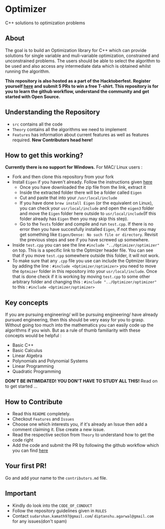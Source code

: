 # Optimizer
C++ solutions to optimization problems

## About
The goal is to build an Optimization library for C++ which can provide solutions for single variable and muli-variable optimization, constrained and unconstrained problems. The users should be able to select the algorithm to be used and also access any intermediate data which is obtained whilst running the algorithm. 

**This repository is also hosted as a part of the Hacktoberfest. Register yourself [here](https://hacktoberfest.digitalocean.com/) and submit 5 PRs to win a free T-shirt. This repository is for you to learn the github workflow, understand the community and get started with Open Source.**

## Understanding the Repository
- `src` contains all the code
- `Theory` contains all the algorithms we need to implement
- `Features` has information about current features as well as features required. **New Contributors head here!**

## How to get this working?
**Currently there is no support for Windows.** For MAC/ Linux users :
- Fork and then clone this repository from your fork
- Install `Eigen` if you haven't already. Follow the instructions given [here](http://eigen.tuxfamily.org/index.php?title=Main_Page#Download)
  - Once you have downloaded the zip file from the link, extract it
  - Inside the extracted folder there will be a folder called `Eigen`
  - Cut and paste that into your `/usr/local/include`
  - If you have done `brew install Eigen` (or the equivalent on Linux), you can check your `usr/local/include` and open the     `eigen3` folder and move the `Eigen` folder here outside to `usr/local/include`(If this folder already has `Eigen` then     you may skip this step).
  - Go to the `Tests` folder and compile and run `test.cpp`. If there is no error then you have succesfully installed           `Eigen`, if not then you may get something like `Eigen/Dense: No such file or directory`. Revisit the previous steps and      see if you have screwed up somewhere.
- Inside `test.cpp` you can see the line `#include "../Optimizer/optimizer"` on top. This is a specific link to the Optmizer  header file. You can see that if you move `test.cpp` somewhere outside this folder, it will not work.
- To make sure that any `.cpp` file you use can include the Optmizer library by adding the line : `#include <Optimizer/optimizer>` you need to move the `Optmizer` folder in this repository into your `usr/local/include`. Once that is done check if it is working by moving `test.cpp` to some other arbitrary folder and changing this : `#include "../Optimizer/optimizer"` to this : `#include <Optimizer/optimizer>`
 

## Key concepts
If you are pursuing engineering/ will be pursuing engineering/ have already pursued engineering, then this should be very easy for you to grasp. Without going too much into the mathematics you can easily code up the algorithms if you wish. But as a rule of thumb familiarity with these concepts would be helpful : 
- Basic C++
- Basic Calculus
- Linear Algebra
- Polynomials and Polynomial Systems
- Linear Programming
- Quadratic Programming

**DON'T BE INTIMIDATED! YOU DON'T HAVE TO STUDY ALL THIS!** Read on to get started ...

## How to Contribute
- Read this `README` completely.
- Checkout `Features` and `Issues`
- Choose one which interests you, if it's already an Issue then add a comment claiming it. Else create a new issue.
- Read the respective section from `Theory` to understand how to get the code right
- Add the code and submit the PR by following the github workflow which you can find [here](https://egghead.io/lessons/javascript-how-to-fork-and-clone-a-github-repository)

## Your first PR!
Go and add your name to the `contributors.md` file.

## Important
- Kindly do look into the `CODE_OF_CONDUCT`
- Follow the repository guidelines given in `RULES`
- Contact `sudarshan.kamath97@gmail.com`/ `diptanshu.agarwal@gmail.com ` for any issues(don't spam)
